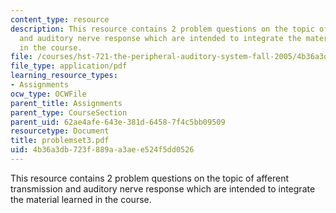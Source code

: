 ```yaml
---
content_type: resource
description: This resource contains 2 problem questions on the topic of afferent transmission
  and auditory nerve response which are intended to integrate the material learned
  in the course.
file: /courses/hst-721-the-peripheral-auditory-system-fall-2005/4b36a3db723f889aa3aee524f5dd0526_problemset3.pdf
file_type: application/pdf
learning_resource_types:
- Assignments
ocw_type: OCWFile
parent_title: Assignments
parent_type: CourseSection
parent_uid: 62ae4afe-643e-381d-6458-7f4c5bb09509
resourcetype: Document
title: problemset3.pdf
uid: 4b36a3db-723f-889a-a3ae-e524f5dd0526
---
```

This resource contains 2 problem questions on the topic of afferent transmission and auditory nerve response which are intended to integrate the material learned in the course.

